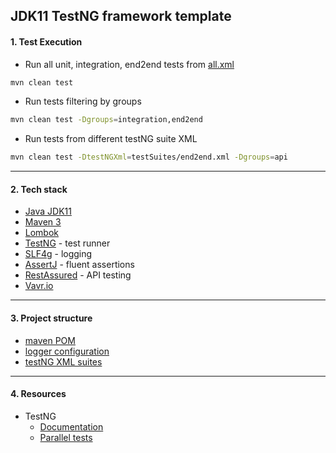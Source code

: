 ## JDK11 TestNG framework template

#### 1. Test Execution 
- Run all unit, integration, end2end tests from [all.xml](../aviratest/testSuites/all.xml)
```bash
mvn clean test 
```

- Run tests filtering by groups
```bash
mvn clean test -Dgroups=integration,end2end
```

- Run tests from different testNG suite XML
```bash
mvn clean test -DtestNGXml=testSuites/end2end.xml -Dgroups=api
```

***

#### 2. Tech stack

- [Java JDK11](https://www.oracle.com/ro/java/technologies/javase-jdk11-downloads.html)
- [Maven 3](https://maven.apache.org/download.cgi)
- [Lombok](https://projectlombok.org/features/all)
- [TestNG](https://testng.org/doc/) - test runner
- [SLF4g](http://www.slf4j.org/) - logging
- [AssertJ](https://assertj.github.io/doc/) - fluent assertions
- [RestAssured](https://rest-assured.io/) - API testing
- [Vavr.io](https://www.vavr.io/)

***

#### 3. Project structure 
- [maven POM](./pom.xml)
- [logger configuration](./src/test/resources/log4j2.xml)
- [testNG XML suites](./testSuites)

***

#### 4. Resources
- TestNG
  - [Documentation](https://testng.org/doc/documentation-main.html)
  - [Parallel tests](https://testng.org/doc/documentation-main.html#parallel-tests)